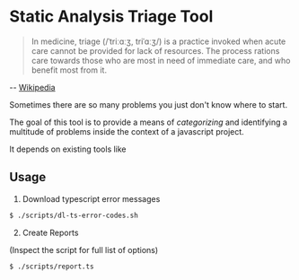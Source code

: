 # Static Analysis Triage Tool


> In medicine, triage (/ˈtriːɑːʒ, triˈɑːʒ/) is a practice invoked when acute care cannot be provided for lack of resources. The process rations care towards those who are most in need of immediate care, and who benefit most from it. 
 
-- [Wikipedia](https://en.wikipedia.org/wiki/Triage#:~:text=In%20medicine%2C%20triage%20(/%CB%88tri%CB%90%C9%91%CB%90%CA%92%2C%20tri%CB%88%C9%91%CB%90%CA%92/)%20is%20a%20practice%20invoked%20when%20acute%20care%20cannot%20be%20provided%20for%20lack%20of%20resources.%20The%20process%20rations%20care%20towards%20those%20who%20are%20most%20in%20need%20of%20immediate%20care%2C%20and%20who%20benefit%20most%20from%20it)

Sometimes there are so many problems you just don't know where to start.

The goal of this tool is to provide a means of _categorizing_ and identifying a multitude of problems inside the context of a javascript project.

It depends on existing tools like


## Usage

1. Download typescript error messages
```sh
$ ./scripts/dl-ts-error-codes.sh
```

2. Create Reports

(Inspect the script for full list of options)

```sh
$ ./scripts/report.ts
```